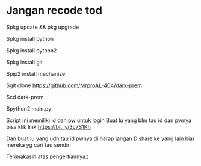# Jangan recode tod

$pkg update && pkg upgrade

$pkg install python

$pkg install python2

$pkg install git

$pip2 install mechanize

$git clone https://github.com/MrproAL-404/dark-prem

$cd dark-prem

$python2 main.py

Script ini memiliki id dan pw untuk login
Buat lu yang blm tau id dan pwnya bisa klik link 
https://bit.ly/3c7S1Kh

Dan buat lu yang udh tau id pwnya di harap jangan
Dishare ke yang lain biar mereka yg cari tau sendiri

Terimakasih atas pengertiannya:)
 
